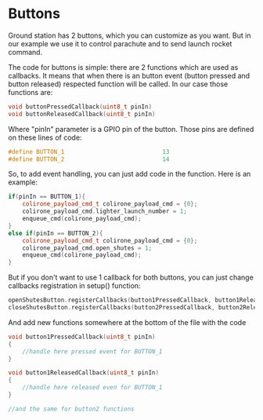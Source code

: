 # Buttons

Ground station has 2 buttons, which you can customize as you want. But in our example we use it to control parachute and to send launch rocket command.

The code for buttons is simple: there are 2 functions which are used as callbacks. It means that when there is an button event (button pressed and button released) respected function will be called. In our case those functions are:

``` cpp
void buttonPressedCallback(uint8_t pinIn)
void buttonReleasedCallback(uint8_t pinIn)
```

Where "pinIn" parameter is a GPIO pin of the button. Those pins are defined on these lines of code:

``` cpp
#define BUTTON_1                            13
#define BUTTON_2                            14
```

So, to add event handling, you can just add code in the function. Here is an example:

``` cpp
if(pinIn == BUTTON_1){
    colirone_payload_cmd_t colirone_payload_cmd = {0};
    colirone_payload_cmd.lighter_launch_number = 1;
    enqueue_cmd(colirone_payload_cmd);
}
else if(pinIn == BUTTON_2){
    colirone_payload_cmd_t colirone_payload_cmd = {0};
    colirone_payload_cmd.open_shutes = 1;
    enqueue_cmd(colirone_payload_cmd);
}
```

But if you don't want to use 1 callback for both buttons, you can just change callbacks registration in setup() function:

``` cpp
openShutesButton.registerCallbacks(button1PressedCallback, button1ReleasedCallback);
closeShutesButton.registerCallbacks(button2PressedCallback, button2ReleasedCallback);
```

And add new functions somewhere at the bottom of the file with the code

``` cpp
void button1PressedCallback(uint8_t pinIn)
{
    //handle here pressed event for BUTTON_1
}

void button1ReleasedCallback(uint8_t pinIn)
{
    //handle here released even for BUTTON_1
}

//and the same for button2 functions
```